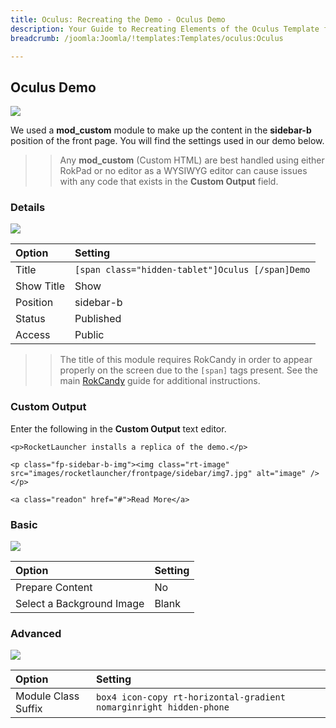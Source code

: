 ```yaml
---
title: Oculus: Recreating the Demo - Oculus Demo
description: Your Guide to Recreating Elements of the Oculus Template for Joomla
breadcrumb: /joomla:Joomla/!templates:Templates/oculus:Oculus

---
```


Oculus Demo
-----

![][demo1]

We used a **mod_custom** module to make up the content in the **sidebar-b** position of the front page. You will find the settings used in our demo below.

>> Any **mod_custom** (Custom HTML) are best handled using either RokPad or no editor as a WYSIWYG editor can cause issues with any code that exists in the **Custom Output** field.

### Details

![][demo2]

| Option     | Setting                                          |  
| :--------- | :----------------------------------------------- |  
| Title      | `[span class="hidden-tablet"]Oculus [/span]Demo` |  
| Show Title | Show                                             |  
| Position   | sidebar-b                                        |  
| Status     | Published                                        |  
| Access     | Public                                           |  

>> The title of this module requires RokCandy in order to appear properly on the screen due to the `[span]` tags present. See the main [RokCandy](../../extensions/rokcandy/rokcandy_use.md#rokcandy-use-in-rockettheme-template-demos) guide for additional instructions.

### Custom Output
Enter the following in the **Custom Output** text editor.

~~~
<p>RocketLauncher installs a replica of the demo.</p>

<p class="fp-sidebar-b-img"><img class="rt-image" src="images/rocketlauncher/frontpage/sidebar/img7.jpg" alt="image" /></p>

<a class="readon" href="#">Read More</a>
~~~

### Basic
![][demo3]

| Option                    | Setting |  
| :------------------------ | :------ |  
| Prepare Content           | No      |  
| Select a Background Image | Blank   |  

### Advanced
![][demo4]

| Option              | Setting                                                            |  
| :------------------ | :----------------------------------------------------------------- |  
| Module Class Suffix | `box4 icon-copy rt-horizontal-gradient nomarginright hidden-phone` |  

[demo2]: assets/oculusdemo_1.jpeg
[demo3]: assets/oculusdemo_2.jpeg
[demo4]: assets/oculusdemo_3.jpeg
[demo1]: assets/demo_module_8.jpeg
